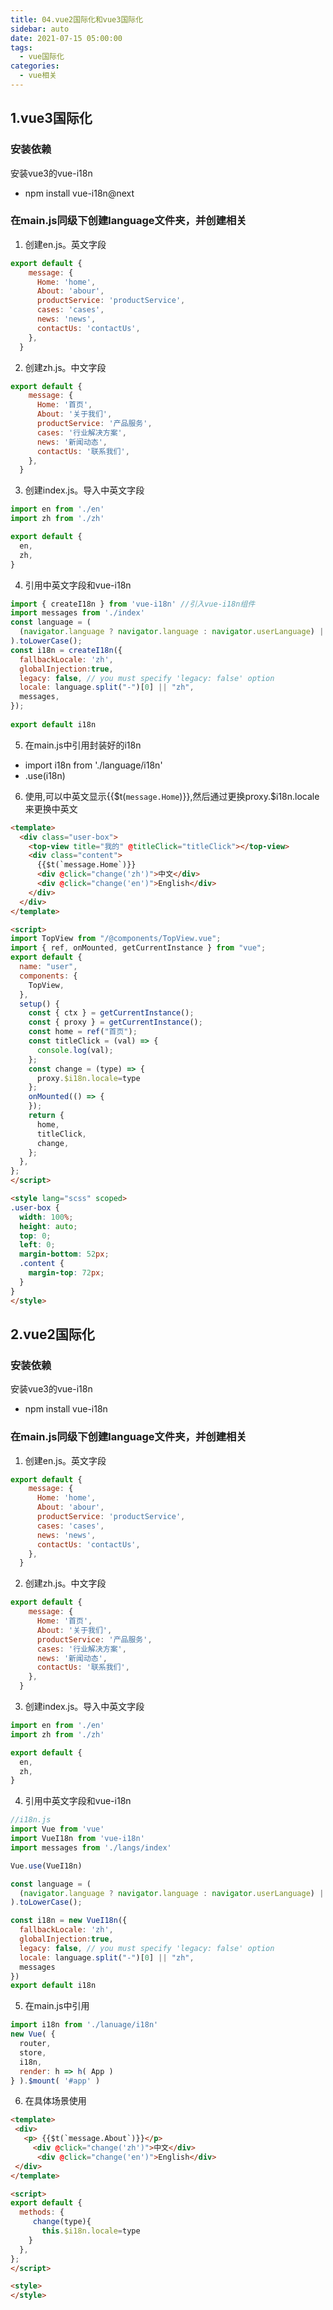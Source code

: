 ```yaml
---
title: 04.vue2国际化和vue3国际化
sidebar: auto
date: 2021-07-15 05:00:00
tags:
  - vue国际化
categories:
  - vue相关
---
```



<!-- more -->

## 1.vue3国际化
### 安装依赖
安装vue3的vue-i18n
- npm install vue-i18n@next  
### 在main.js同级下创建language文件夹，并创建相关
1. 创建en.js。英文字段
```js
export default {
    message: {
      Home: 'home',
      About: 'abour',
      productService: 'productService',
      cases: 'cases',
      news: 'news',
      contactUs: 'contactUs',
    },
  }
```
2. 创建zh.js。中文字段
```js
export default {
    message: {
      Home: '首页',
      About: '关于我们',
      productService: '产品服务',
      cases: '行业解决方案',
      news: '新闻动态',
      contactUs: '联系我们',
    },
  }
```

3. 创建index.js。导入中英文字段
```js
import en from './en'
import zh from './zh'

export default {
  en,
  zh,
}
```
4. 引用中英文字段和vue-i18n
```js
import { createI18n } from 'vue-i18n' //引入vue-i18n组件
import messages from './index'
const language = (
  (navigator.language ? navigator.language : navigator.userLanguage) || "zh"
).toLowerCase();
const i18n = createI18n({
  fallbackLocale: 'zh',
  globalInjection:true,
  legacy: false, // you must specify 'legacy: false' option
  locale: language.split("-")[0] || "zh",
  messages,
});
 
export default i18n
```

5. 在main.js中引用封装好的i18n
- import i18n from './language/i18n'
- .use(i18n)

6. 使用,可以中英文显示{{$t(`message.Home`)}},然后通过更换proxy.$i18n.locale来更换中英文
```html
<template>
  <div class="user-box">
    <top-view title="我的" @titleClick="titleClick"></top-view>
    <div class="content">
      {{$t(`message.Home`)}}
      <div @click="change('zh')">中文</div>
      <div @click="change('en')">English</div>
    </div>
  </div>
</template>

<script>
import TopView from "/@components/TopView.vue";
import { ref, onMounted, getCurrentInstance } from "vue";
export default {
  name: "user",
  components: {
    TopView,
  },
  setup() {
    const { ctx } = getCurrentInstance();
    const { proxy } = getCurrentInstance();
    const home = ref("首页");
    const titleClick = (val) => {
      console.log(val);
    };
    const change = (type) => {
      proxy.$i18n.locale=type
    };
    onMounted(() => {
    });
    return {
      home,
      titleClick,
      change,
    };
  },
};
</script>

<style lang="scss" scoped>
.user-box {
  width: 100%;
  height: auto;
  top: 0;
  left: 0;
  margin-bottom: 52px;
  .content {
    margin-top: 72px;
  }
}
</style>
```

## 2.vue2国际化
### 安装依赖
安装vue3的vue-i18n
- npm install vue-i18n
### 在main.js同级下创建language文件夹，并创建相关
1. 创建en.js。英文字段
```js
export default {
    message: {
      Home: 'home',
      About: 'abour',
      productService: 'productService',
      cases: 'cases',
      news: 'news',
      contactUs: 'contactUs',
    },
  }
```
2. 创建zh.js。中文字段
```js
export default {
    message: {
      Home: '首页',
      About: '关于我们',
      productService: '产品服务',
      cases: '行业解决方案',
      news: '新闻动态',
      contactUs: '联系我们',
    },
  }
```

3. 创建index.js。导入中英文字段
```js
import en from './en'
import zh from './zh'

export default {
  en,
  zh,
}
```
4. 引用中英文字段和vue-i18n
```js
//i18n.js
import Vue from 'vue'
import VueI18n from 'vue-i18n'
import messages from './langs/index'

Vue.use(VueI18n)

const language = (
  (navigator.language ? navigator.language : navigator.userLanguage) || "zh"
).toLowerCase();

const i18n = new VueI18n({
  fallbackLocale: 'zh',
  globalInjection:true,
  legacy: false, // you must specify 'legacy: false' option
  locale: language.split("-")[0] || "zh",
  messages
})
export default i18n

```

5. 在main.js中引用 
```js
import i18n from './lanuage/i18n'
new Vue( {
  router,
  store,
  i18n,
  render: h => h( App )
} ).$mount( '#app' )
```

6. 在具体场景使用
```html
<template>
 <div>
   <p> {{$t(`message.About`)}}</p>
     <div @click="change('zh')">中文</div>
      <div @click="change('en')">English</div>
 </div>
</template>

<script>
export default {
  methods: {
     change(type){
       this.$i18n.locale=type
    }
  },
};
</script>

<style>
</style>
```